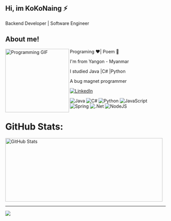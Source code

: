 
## Hi, im KoKoNaing ⚡

Backend Developer | Software Engineer






## About me!

<p>
    <img  src="https://github.com/kokonaing-dev/kokonaing-dev/assets/130716574/2c563279-707f-42b7-9432-ca9d96e76bc2" alt="Programming GIF" width="200" align="left">
</p>

Programing ❤️| Poem 💚

I'm from Yangon - Myanmar  

I studied Java |C# |Python 

A bug magnet programmer



<!--
![snake gif](https://github.com/kokonaing-dev/kokonaing-dev/blob/output/github-contribution-grid-snake.gif)
-->

[![LinkedIn](https://img.shields.io/badge/LinkedIn-%230077B5.svg?logo=linkedin&logoColor=white)](https://linkedin.com/in/afdf)

![Java](https://img.shields.io/badge/java-%23ED8B00.svg?style=plastic&logo=openjdk&logoColor=white) 
![C#](https://img.shields.io/badge/c%23-%23239120.svg?style=plastic&logo=csharp&logoColor=white)
![Python](https://img.shields.io/badge/python-3670A0?style=plastic&logo=python&logoColor=ffdd54)
![JavaScript](https://img.shields.io/badge/javascript-%23323330.svg?style=plastic&logo=javascript&logoColor=%23F7DF1E)
![Spring](https://img.shields.io/badge/spring-%236DB33F.svg?style=plastic&logo=spring&logoColor=white)
![.Net](https://img.shields.io/badge/.NET-5C2D91?style=plastic&logo=.net&logoColor=white)
![NodeJS](https://img.shields.io/badge/node.js-6DA55F?style=plastic&logo=node.js&logoColor=white)  


#  GitHub Stats:

<div style="display: flex; justify-content: space-between; align-items: center; height: 200px;">
    <img src="https://github-readme-stats.vercel.app/api?username=kokonaing-dev&theme=midnight-purple&hide_border=false&include_all_commits=true&count_private=true" alt="GitHub Stats" style="height: 100%; margin-right: 2%;">
</div>

---
[![](https://visitcount.itsvg.in/api?id=kokonaing-dev&icon=0&color=0)](https://visitcount.itsvg.in)

<!-- Proudly created with GPRM ( https://gprm.itsvg.in ) -->
